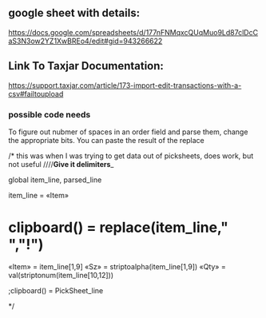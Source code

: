 ## google sheet with details:
https://docs.google.com/spreadsheets/d/177nFNMqxcQUqMuo9Ld87clDcCaS3N3ow2YZ1XwBREo4/edit#gid=943266622

## Link To Taxjar Documentation:

https://support.taxjar.com/article/173-import-edit-transactions-with-a-csv#failtoupload



### possible code needs
To figure out nubmer of spaces in an order field and parse them, change the appropriate bits. You can paste the result of the replace

/*
this was when I was trying to get data out of picksheets, does work, but not useful
////____Give it delimiters_____

global item_line, parsed_line

item_line = «Item»

# clipboard() = replace(item_line," ","!")

«Item» = item_line[1,9]
«Sz» = striptoalpha(item_line[1,9])
«Qty»  = val(striptonum(item_line[10,12]))


;clipboard() = PickSheet_line

*/